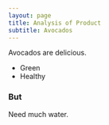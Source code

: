 ```yaml
---
layout: page
title: Analysis of Product
subtitle: Avocados
---
```


Avocados are delicious.

* Green
* Healthy

### But

Need much water.

